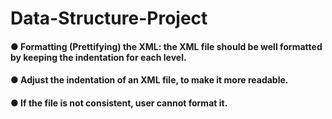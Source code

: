 # Data-Structure-Project
#### ● Formatting (Prettifying) the XML: the XML file should be well formatted by keeping the indentation for each level.
#### ● Adjust the indentation of an XML file, to make it more readable.
#### ● If the file is not consistent, user cannot format it.
